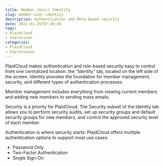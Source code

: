 ```yaml
---
title: Member (User) Identity
slug: member-user-identity
description: Authentication and Role-based security
date: 2022-01-25T07:39:48
tags:
- plaidcloud
- expression
categories:
- PlaidCloud
- Expressions
---
```



PlaidCloud makes authentication and role-based security easy to control from one centralized location: the “Identity” tab, located on the left side of the screen. Identity provides the foundation for member management, security, and different types of authentication processes.

Member management includes everything from viewing current members and adding new members to sending mass emails.

Security is a priority for PlaidCloud. The Security subset of the Identity tab allows you to perform security audits, set up security groups and default security groups for new members, and control the approved security level of each member.

Authentication is where security starts. PlaidCloud offers multiple authentication options to support most use cases:

* Password Only
* Two-Factor Authentication
* Single Sign-On
